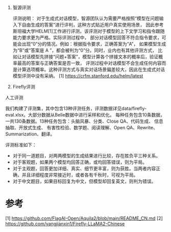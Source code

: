 1. 智源评测

    评测说明：
    对于生成式对话模型，智源团队认为需要严格按照“模型在问题输入下自由生成的答案”进行评判，这种方式贴近用户真实使用场景，
    因此参考斯坦福大学HELM[1]工作进行评测，该评测对于模型的上下文学习和指令跟随能力要求更为严格。实际评测过程中，
    部分对话模型回答不符合指令要求，可能会出现“0”分的情况。例如：根据指令要求，正确答案为“A”，
    如果模型生成为“B”或“答案是 A ”，都会被判为“0”分。同时，业内也有其他评测方式，
    比如让对话模型先拼接“问题+答案”，模型计算各个拼接文本的概率后，验证概率最高的答案与正确答案是否一致，
    评测过程中对话模型不会生成任何内容而是计算选项概率。这种评测方式与真实对话场景偏差较大，因此在生成式对话模型评测中没有采纳。
    [1] https://crfm.stanford.edu/helm/latest

2. Firefly评测

人工评测

我们构建了评测集，其中包含13种评测任务，评测数据详见data/firefly-eval.xlsx。大部分数据从Belle数据中进行采样和优化。 
每种任务包含10条数据，一共130条数据。13种任务包含：头脑风暴、分类、Close QA、代码生成、 信息抽取、开放式生成、
有害性检验、数学题、阅读理解、Open QA、Rewrite、Summarization、翻译。

评测标准如下：

- 对于同一道题目，对两两模型的生成结果进行比较，存在胜负平三种关系。
- 对于客观题，如果两个模型均回答正确，或均回答错误，则为平局。
- 对于主观题，回答更加详细、真实、细节更丰富，则为获胜。当两者内容正确，并且详细程度非常接近时，或者各有千秋时，可视为平局。
- 对于中文题目，如果目标回复为中文，但模型却回复英文，则判为错误。


# 参考

[1] https://github.com/FlagAI-Open/Aquila2/blob/main/README_CN.md
[2] https://github.com/yangjianxin1/Firefly-LLaMA2-Chinese